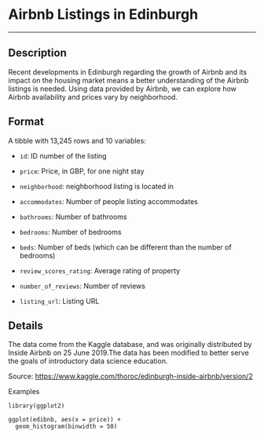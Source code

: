 # Airbnb Listings in Edinburgh

-------------

## Description
Recent developments in Edinburgh regarding the growth of Airbnb and its impact 
on the housing market means a better understanding of the Airbnb listings is 
needed. Using data provided by Airbnb, we can explore how Airbnb availability 
and prices vary by neighborhood.

## Format
A tibble with 13,245 rows and 10 variables:

- `id`: ID number of the listing

- `price`: Price, in GBP, for one night stay

- `neighborhood`: neighborhood listing is located in

- `accommodates`: Number of people listing accommodates

- `bathrooms`: Number of bathrooms

- `bedrooms`: Number of bedrooms

- `beds`: Number of beds (which can be different than the number of bedrooms)

- `review_scores_rating`: Average rating of property

- `number_of_reviews`: Number of reviews

- `listing_url`: Listing URL

## Details
The data come from the Kaggle database, and was originally distributed by Inside 
Airbnb on 25 June 2019.The data has been modified to better serve the goals of 
introductory data science education.

Source:
https://www.kaggle.com/thoroc/edinburgh-inside-airbnb/version/2

Examples

```
library(ggplot2)

ggplot(edibnb, aes(x = price)) +
  geom_histogram(binwidth = 50)
```